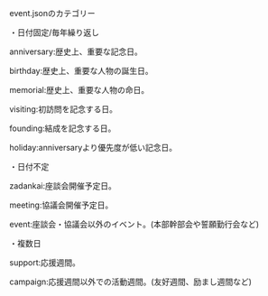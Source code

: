 event.jsonのカテゴリー

・日付固定/毎年繰り返し

   anniversary:歴史上、重要な記念日。

   birthday:歴史上、重要な人物の誕生日。

   memorial:歴史上、重要な人物の命日。

   visiting:初訪問を記念する日。

   founding:結成を記念する日。

   holiday:anniversaryより優先度が低い記念日。

・日付不定

   zadankai:座談会開催予定日。

   meeting:協議会開催予定日。

   event:座談会・協議会以外のイベント。(本部幹部会や誓願勤行会など)

・複数日

   support:応援週間。

   campaign:応援週間以外での活動週間。(友好週間、励まし週間など)






